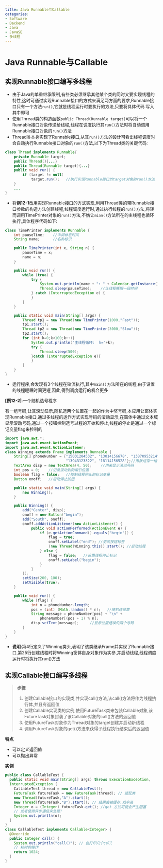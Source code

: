 ```yaml
---
title: Java Runnable与Callable
categories:
- Software
- Backend
- Java
- JavaSE
- 多线程
---
```

# Java Runnable与Callable

## 实现Runnable接口编写多线程

- 由于Java的单重继承限制,有些类必须继承其他某个类的同时又要实现线程的特性,这时可通过实现Runnable接口的方式来满足两方面的要求,Runnable接口只有一个方法`run()`,它就是线程运行时要执行的方法,只要将具体代码 写入其中即可
- 使用Thread类的构造函数`public Thread(Runnable target)`可以将一个Runnable接口对象传递给线程,线程在调度执行其`run()`方法时将自动调用Runnable接口对象的`run()`方法
- Thread类本身实现了Runnable接口,从其`run()`方法的设计可看出线程调度时会自动执行Runnable接口对象的`run()`方法,以下为Thread类的关键代码:

```java
class Thread implements Runnable{
    private Runnable target;
    public Thread(){...}
    public Thread(Runnable target){...}
    public void run() {
        if (target != null)
            target.run();   //执行实现Runnable接口的target对象的run()方法
    }
    ...
}
```

- 将**例12-1**改用实现Runnable接口的方式实现,利用Thread类的带Runnable接口参数的构造方法创建线程,线程调度运行时,通过执行线程的`run()`方法,将转而调用TimePrinter对象的`run()`方法,不妨让`mian()`方法所在的主线程也循环执行,具体程序代码如下:

```java
class TimePrinter implements Runnable {
    int pauseTime;    //中间休息时间
    String name;      //名称标识

    public TimePrinter(int x, String n) {
        pauseTime = x;
        name = n;
    }

    public void run() {
        while (true) {
            try {
                System.out.println(name + ": " + Calendar.getInstance().getTime());
                Thread.sleep(pauseTime);    //让线程睡眠一段时间
            } catch (InterruptedException e) {
            }
        }
    }

    public static void main(String[] args) {
        Thread tp1 = new Thread(new TimePrinter(1000,"Fast"));
        tp1.start();
        Thread tp2 = new Thread(new TimePrinter(3000,"Slow"));
        tp2.start();
        for (int k=0;k<100;k++){
            System.out.println("主线程循环:  k="+k);
            try {
                Thread.sleep(500);
            }catch (InterruptedException e){
            }
        }
    }
}
```

- 运行程序,会发现有3个线程在轮流执行,其中`main()`方法所在的线程,由于设置的线程睡眠时间更短,因此,得到调度运行的机会更多

**[例12-2]**:一个随机选号程序

有一组号码,让其滚动显示,随机选两个位置在一起的作为中奖号码,本应用让窗体实现Runnable接口,通过多线程的运作方式实现号码的滚动显示,在窗体中通过文本域显示滚动号码,通过一个按钮控制选号过程的开始和停止,线程的停止是通过一个标记变量flag来控制的

```java
import java.awt.*;
import java.awt.event.ActionEvent;
import java.awt.event.ActionListener;
class Winning extends Frame implements Runnable {
    String[] phoneNumber = {"15031204532", "13014156678", "13870953214",
                            "13943123322", "18114156528"};//用数组存一组号码
    TextArea disp = new TextArea(4, 50);    //用来显示滚动号码
    int pos = 0;    //记录滚动到的索引位置
    boolean flag = false;   //控制线程停止的标记变量
    Button onoff;   //启动停止按钮

    public static void main(String[] args) {
        new Winning();
    }

    public Winning() {
        add("Center", disp);
        onoff = new Button("begin");
        add("South", onoff);
        onoff.addActionListener(new ActionListener() {
            public void actionPerformed(ActionEvent e) {
                if (e.getActionCommand().equals("begin")) {
                    flag = true;
                    onoff.setLabel("end"); //更改按钮标签
                    (new Thread(Winning.this)).start(); //启动线程
                } else {
                    flag = false;   //设置线程停止标记
                    onoff.setLabel("begin");
                }
            }
        });
        setSize(200, 100);
        setVisible(true);
    }

    public void run() {
        while (flag) {
            int n = phoneNumber.length;
            pos = (int) (Math.random() * n);   //随机选位置
            String message = phoneNumber[pos] + "\n" +
                phoneNumber[(pos + 1) % n];
            disp.setText(message);     //显示位置连续的两个号码
        }
    }
}
```

- **说明**:第4行定义了Winning类头,表明了该类继承Frame并实现了Runnable接口,第25行创建线程时将Winning窗体自身对象作为实参,并启动线程,线程调度运行时将执行其run()方法

## 实现Callable接口编写多线程

> **步骤**
>
> 1. 创建Callable接口的实现类,并实现call()方法,该call()方法将作为线程执行体,并且有返回值
> 2. 创建Callable实现类的实例,使用FutureTask类来包装Callable对象,该FutureTask对象封装了该Callable对象的call()方法的返回值
> 3. 使用FutureTask对象作为Thread对象的target创建并启动新线程
> 4. 调用FutureTask对象的get()方法来获得子线程执行结束后的返回值

**特点**

- 可以定义返回值
- 可以抛出异常

**实例**

```java
public class CallableTest {
  public static void main(String[] args) throws ExecutionException,
  InterruptedException {
    CallableTest thread = new CallableTest();
    FutureTask futureTask = new FutureTask(thread); // 适配类
    new Thread(futureTask,"A").start();
    new Thread(futureTask,"B").start(); // 结果会被缓存,效率高
    Integer o = (Integer) futureTask.get(); //get 方法可能会产生阻塞
    // 或者使用异步通信来处理!
    System.out.println(o);
  }
}
class CallableTest implements Callable<Integer> {
  @Override
  public Integer call() {
    System.out.println("call()"); // 会打印几个call
    // 耗时的操作
    return 1024;
  }
}
```
